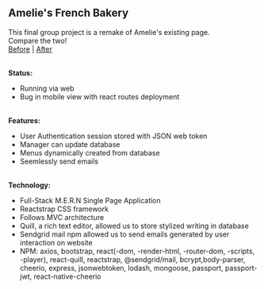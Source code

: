 ## Amelie's French Bakery

This final group project is a remake of Amelie's existing page. <br>
Compare the two! <br>
[Before](ameliesfrenchbakery.com) | [After](https://lit-spire-91818.herokuapp.com/) <br><br>

**Status:** <br>
* Running via web <br>
* Bug in mobile view with react routes deployment <br><br>

**Features:** <br>
* User Authentication session stored with JSON web token <br>
* Manager can update database <br>
* Menus dynamically created from database <br>
* Seemlessly send emails <br><br>

**Technology:** <br>
* Full-Stack M.E.R.N Single Page Application <br>
* Reactstrap CSS framework <br>
* Follows MVC architecture <br>
* Quill, a rich text editor, allowed us to store stylized writing in database <br>
* Sendgrid mail npm allowed us to send emails generated by user interaction on website <br>
* NPM: axios, bootstrap, react(-dom, -render-html, -router-dom, -scripts, -player), react-quill, reactstrap, @sendgrid/mail, bcrypt,body-parser, cheerio, express, jsonwebtoken, lodash, mongoose, passport, passport-jwt, react-native-cheerio <br><br>

  
